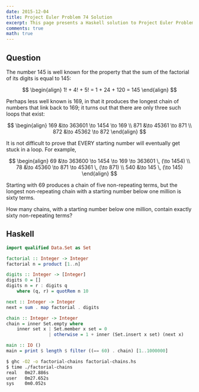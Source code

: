 ```yaml
---
date: 2015-12-04
title: Project Euler Problem 74 Solution
excerpt: This page presents a Haskell solution to Project Euler Problem 74.
comments: true
math: true
---
```



## Question

The number 145 is well known for the property that the sum of the
factorial of its digits is equal to 145:

$$
\begin{align}
1! + 4! + 5! = 1 + 24 + 120 = 145
\end{align}
$$

Perhaps less well known is 169, in that it produces the longest chain of
numbers that link back to 169; it turns out that there are only three
such loops that exist:

$$
\begin{align}
169 &\to 363601 \to 1454 \to 169 \\
871 &\to 45361 \to 871 \\
872 &\to 45362 \to 872
\end{align}
$$

It is not difficult to prove that EVERY starting number will eventually
get stuck in a loop. For example,

$$
\begin{align}
69 &\to 363600 \to 1454 \to 169 \to 363601 \, (\to 1454) \\
78 &\to 45360 \to 871 \to 45361 \, (\to 871) \\
540 &\to 145 \, (\to 145)
\end{align}
$$

Starting with 69 produces a chain of five non-repeating terms, but the
longest non-repeating chain with a starting number below one million is
sixty terms.

How many chains, with a starting number below one million, contain
exactly sixty non-repeating terms?







## Haskell

```haskell
import qualified Data.Set as Set

factorial :: Integer -> Integer
factorial n = product [1..n]

digits :: Integer -> [Integer]
digits 0 = []
digits n = r : digits q
    where (q, r) = quotRem n 10

next :: Integer -> Integer
next = sum . map factorial . digits

chain :: Integer -> Integer
chain = inner Set.empty where
    inner set x | Set.member x set = 0
                | otherwise = 1 + inner (Set.insert x set) (next x)

main :: IO ()
main = print $ length $ filter ((== 60) . chain) [1..1000000]
```


```bash
$ ghc -O2 -o factorial-chains factorial-chains.hs
$ time ./factorial-chains
real   0m27.886s
user   0m27.652s
sys    0m0.052s
```


